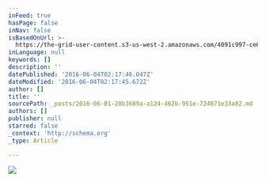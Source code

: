 ```yaml
---
inFeed: true
hasPage: false
inNav: false
isBasedOnUrl: >-
  https://the-grid-user-content.s3-us-west-2.amazonaws.com/4091c997-ce62-4f17-aa94-f1382f394bd5.jpg
inLanguage: null
keywords: []
description: ''
datePublished: '2016-06-04T02:17:46.047Z'
dateModified: '2016-06-04T02:17:45.672Z'
author: []
title: ''
sourcePath: _posts/2016-06-01-20b3689a-a124-462b-951e-724871e33a82.md
authors: []
publisher: null
starred: false
_context: 'http://schema.org'
_type: Article

---
```

![](https://the-grid-user-content.s3-us-west-2.amazonaws.com/4091c997-ce62-4f17-aa94-f1382f394bd5.jpg)